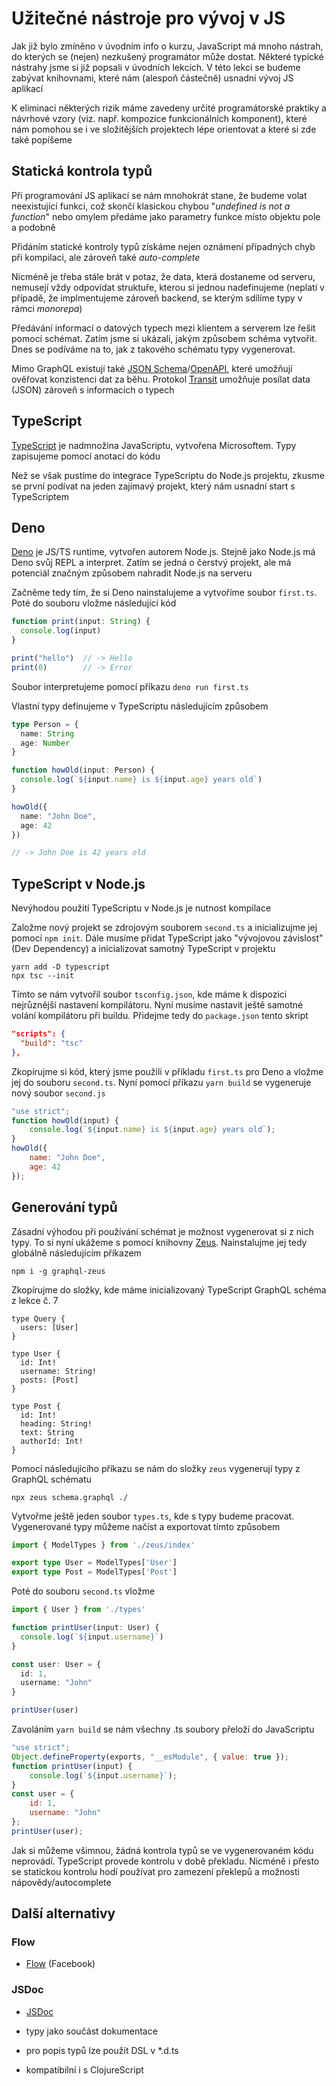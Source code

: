 # Užitečné nástroje pro vývoj v JS

Jak již bylo zmíněno v úvodním info o kurzu, JavaScript má mnoho nástrah, do kterých se (nejen) nezkušený programátor může dostat. Některé typické nástrahy jsme si již popsali v úvodních lekcích. V této lekci se budeme zabývat knihovnami, které nám (alespoň částečně) usnadní vývoj JS aplikací

K eliminaci některých rizik máme zavedeny určité programátorské praktiky a návrhové vzory (viz. např. kompozice funkcionálních komponent), které nám pomohou se i ve složitějších projektech lépe orientovat a které si zde také popíšeme

## Statická kontrola typů 

Při programování JS aplikací se nám mnohokrát stane, že budeme volat neexistující funkci, což skončí klasickou chybou "*undefined is not a function*" nebo omylem předáme jako parametry funkce místo objektu pole a podobně

Přidáním statické kontroly typů získáme nejen oznámení případných chyb při kompilaci, ale zároveň také *auto-complete*

Nicméně je třeba stále brát v potaz, že data, která dostaneme od serveru, nemusejí vždy odpovídat struktuře, kterou si jednou nadefinujeme (neplatí v případě, že implmentujeme zároveň backend, se kterým sdílíme typy v rámci *monorepa*)

Předávání informací o datových typech mezi klientem a serverem lze řešit pomocí schémat. Zatím jsme si ukázali, jakým způsobem schéma vytvořit. Dnes se podíváme na to, jak z takového schématu typy vygenerovat. 

Mimo GraphQL existují také [JSON Schema](https://json-schema.org/)/[OpenAPI](https://github.com/OAI/OpenAPI-Specification), které umožňují ověřovat konzistenci dat za běhu. Protokol [Transit](https://github.com/cognitect/transit-format) umožňuje posílat data (JSON) zároveň s informacích o typech

## TypeScript 

[TypeScript](https://www.typescriptlang.org/) je nadmnožina JavaScriptu, vytvořena Microsoftem. Typy zapisujeme pomocí anotací do kódu

Než se však pustíme do integrace TypeScriptu do Node.js projektu, zkusme se první podívat na jeden zajímavý projekt, který nám usnadní start s TypeScriptem

## Deno

[Deno](https://deno.land/) je JS/TS runtime, vytvořen autorem Node.js. Stejně jako Node.js má Deno svůj REPL a interpret. Zatím se jedná o čerstvý projekt, ale má potenciál značným způsobem nahradit Node.js na serveru

Začněme tedy tím, že si Deno nainstalujeme a vytvoříme soubor `first.ts`. Poté do souboru vložme následující kód

```ts
function print(input: String) {
  console.log(input)
}

print("hello")  // -> Hello
print(0)        // -> Error
```

Soubor interpretujeme pomocí příkazu `deno run first.ts`

Vlastní typy definujeme v TypeScriptu následujícím způsobem

```ts
type Person = {
  name: String
  age: Number
}

function howOld(input: Person) {
  console.log(`${input.name} is ${input.age} years old`)
}

howOld({
  name: "John Doe",
  age: 42
}) 

// -> John Doe is 42 years old
```

## TypeScript v Node.js

Nevýhodou použití TypeScriptu v Node.js je nutnost kompilace

Založme nový projekt se zdrojovým souborem `second.ts` a inicializujme jej pomocí `npm init`. Dále musíme přidat TypeScript jako "vývojovou závislost" (Dev Dependency) a inicializovat samotný TypeScript v projektu

```
yarn add -D typescript
npx tsc --init
```

Tímto se nám vytvořil soubor `tsconfig.json`, kde máme k dispozici nejrůznější nastavení kompilátoru. Nyní musíme nastavit ještě samotné volání kompilátoru při buildu. Přidejme tedy do `package.json` tento skript

```json
"scripts": {
  "build": "tsc"
},
```

Zkopírujme si kód, který jsme použili v příkladu `first.ts` pro Deno a vložme jej do souboru `second.ts`. Nyní pomocí příkazu `yarn build` se vygeneruje nový soubor `second.js`

```js
"use strict";
function howOld(input) {
    console.log(`${input.name} is ${input.age} years old`);
}
howOld({
    name: "John Doe",
    age: 42
});
```

## Generování typů

Zásadní výhodou při používání schémat je možnost vygenerovat si z nich typy. To si nyní ukážeme s pomocí knihovny [Zeus](https://zeus.graphqleditor.com/). Nainstalujme jej tedy globálně následujícím příkazem

```
npm i -g graphql-zeus
```

Zkopírujme do složky, kde máme inicializovaný TypeScript GraphQL schéma z lekce č. 7

```gql
type Query {
  users: [User]
}

type User {
  id: Int!
  username: String!
  posts: [Post]
}

type Post {
  id: Int!
  heading: String!
  text: String
  authorId: Int!
}
```

Pomocí následujícího příkazu se nám do složky `zeus` vygenerují typy z GraphQL schématu

```
npx zeus schema.graphql ./
```

Vytvořme ještě jeden soubor `types.ts`, kde s typy budeme pracovat. Vygenerované typy můžeme načíst a exportovat tímto způsobem

```ts
import { ModelTypes } from './zeus/index'

export type User = ModelTypes['User']
export type Post = ModelTypes['Post']
```

Poté do souboru `second.ts` vložme 

```ts
import { User } from './types'

function printUser(input: User) {
  console.log(`${input.username}`)
}

const user: User = {
  id: 1,
  username: "John"
}

printUser(user)
```

Zavoláním `yarn build` se nám všechny .ts soubory přeloží do JavaScriptu

```js
"use strict";
Object.defineProperty(exports, "__esModule", { value: true });
function printUser(input) {
    console.log(`${input.username}`);
}
const user = {
    id: 1,
    username: "John"
};
printUser(user);
```

Jak si můžeme všimnou, žádná kontrola typů se ve vygenerovaném kódu neprovádí. TypeScript provede kontrolu v době překladu. Nicméně i přesto se statickou kontrolu hodí používat pro zamezení překlepů a možnosti nápovědy/autocomplete

## Další alternativy

### Flow

* [Flow](https://flow.org/) (Facebook)

### JSDoc

* [JSDoc](https://jsdoc.app/)

* typy jako součást dokumentace

* pro popis typů lze použít DSL v *.d.ts

* kompatibilní i s ClojureScript